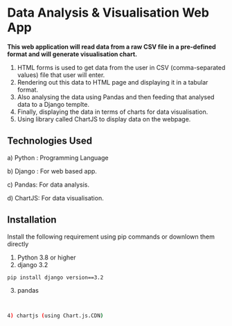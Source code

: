 
# Data Analysis & Visualisation Web App

**This web application will read data from a raw CSV file in a pre-defined format and will generate visualisation chart.**
1) HTML forms is used to get data from the user in CSV (comma-separated values) file that user will enter.
2) Rendering out this data to HTML page and displaying it in a tabular format.
3) Also analysing the data using Pandas and then feeding that analysed data to a Django templte.
4) Finally, displaying the data in terms of charts for data visualisation. 
5) Using library called ChartJS to display data on the webpage.


## Technologies Used
a) Python : Programming Language

b) Django : For web based app.

c) Pandas: For data analysis.

d) ChartJS: For data visualisation.


## Installation

Install the following requirement using pip commands or downlown them directly
1) Python 3.8 or higher
2) django 3.2

```bash
pip install django version==3.2
```
3) pandas
```bash

   
4) chartjs (using Chart.js.CDN)


    
